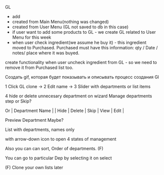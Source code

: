 GL
* add
* created from Main Menu(nothing was changed)
* created from User Menu (GL not saved to db in this case)
* if user want to add some products to GL - we create GL related to User Menu for this week
* when user check ingredient(we assume he buy it) - this ingredient moved to Purchased. Purchased must have this information: qty / Date / notes/ place where it was buyed.


create functionality when user uncheck ingredient from GL - so we need to remove it from Purchased list too.

Создать gif, которая будет показывать и описывать процесс создания Gl

1 Click GL clone -> 
2 Edit name ->
3 Slider with departments or list items

4 hide or delete unnecesary department on wizard
Manage departments step or Skip?

Or
| Department Name |
| Hide | Delete | Skip | View | Edit |



Preview Department Maybe?

List with departments, names only

with arrow-down icon to open 4 states of management

Also you can can sort, Order of departments. (F)

You can go to particular Dep by selecting it on select

(F) Clone your own lists later


